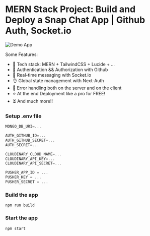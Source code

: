 # MERN Stack Project: Build and Deploy a Snap Chat App | Github Auth, Socket.io

![Demo App](https://res.cloudinary.com/den0awox0/image/upload/v1709350854/wzuva1tgyw8q536sfqwp.png)

Some Features:

-   🌟 Tech stack: MERN + TailwindCSS + Lucide + ...
-   🎃 Authentication && Authorization with Github
-   👾 Real-time messaging with Socket.io
-   👌 Global state management with Next-Auth
-   🐞 Error handling both on the server and on the client
-   ⭐ At the end Deployment like a pro for FREE!
-   ⏳ And much more!!

### Setup .env file

```js
MONGO_DB_URI=...

AUTH_GITHUB_ID=...
AUTH_GITHUB_SECRET=...
AUTH_SECRET=...

CLOUDINARY_CLOUD_NAME=...
CLOUDINARY_API_KEY=...
CLOUDINARY_API_SECRET=...

PUSHER_APP_ID = ...
PUSHER_KEY = ...
PUSHER_SECRET = ...
```

### Build the app

```shell
npm run build
```

### Start the app

```shell
npm start
```
